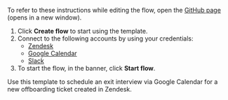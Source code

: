 To refer to these instructions while editing the flow, open the [GitHub page](https://github.com/ot4i/app-connect-templates/tree/master/resources/markdown/Schedule%20an%20exit%20interview%20via%20Google%20Calendar%20for%20a%20new%20offboarding%20ticket%20created%20in%20Zendesk_instructions.md) (opens in a new window).

1. Click **Create flow** to start using the template.
2. Connect to the following accounts by using your credentials:
   - [Zendesk](https://www.ibm.com/docs/en/app-connect/containers_cd?topic=apps-zendesk)
   - [Google Calendar](https://www.ibm.com/docs/en/app-connect/containers_cd?topic=apps-google-calendar) 
   - [Slack](https://www.ibm.com/docs/en/app-connect/containers_cd?topic=apps-slack)
3. To start the flow, in the banner, click **Start flow**.

Use this template to schedule an exit interview via Google Calendar for a new offboarding ticket created in Zendesk.



